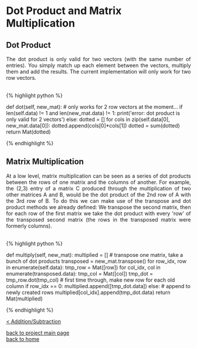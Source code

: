 # Dot Product and Matrix Multiplication
## Dot Product
<div style="text-align: justify">
The dot product is only valid for two vectors (with the same number of
entries). You simply match up each element between the vectors, multiply them
and add the results. The current implementation will only work for two row
vectors.
</div><br/>

{% highlight python %}

def dot(self, new_mat):
    # only works for 2 row vectors at the moment...
    if len(self.data) != 1 and len(new_mat.data) != 1:
        print('error: dot product is only valid for 2 vectors')
    else:
        dotted = []
        for cols in zip(self.data[0], new_mat.data[0]):
            dotted.append(cols[0]*cols[1])
        dotted = sum(dotted)
        return Mat(dotted)

{% endhighlight %}

## Matrix Multiplication
<div style="text-align: justify">
At a low level, matrix multiplication can be seen as a series of dot products
between the rows of one matrix and the columns of another. For example, the
(2,3) entry of a matrix C produced through the multiplication of two other
matrices A and B, would be the dot product of the 2nd row of A with the 3rd row
of B. To do this we can make use of the transpose and dot product methods we
already defined: We transpose the second matrix, then for each row of the first
matrix we take the dot product with every 'row' of the transposed second matrix
(the rows in the transposed matrix were formerly columns).
</div><br/>

{% highlight python %}

def multiply(self, new_mat):
    multiplied = []
    # transpose one matrix, take a bunch of dot products
    transposed = new_mat.transpose()
    for row_idx, row in enumerate(self.data):
        tmp_row = Mat([row])
        for col_idx, col in enumerate(transposed.data):
            tmp_col = Mat([col])
            tmp_dot = tmp_row.dot(tmp_col)
            # first time through, make new row for each old column
            if row_idx == 0:
                multiplied.append([tmp_dot.data])
            else:
                # append to newly created rows
                multiplied[col_idx].append(tmp_dot.data)
    return Mat(multiplied)

{% endhighlight %}

[< Addition/Subtraction](./addition_subtraction.md)

[back to project main page](./numpy_from_scratch.md)\
[back to home](../README.md)
